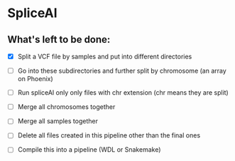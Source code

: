 # SpliceAI

## What's left to be done:

- [x]  Split a VCF file by samples and put into different directories

- [ ]  Go into these subdirectories and further split by chromosome (an array on Phoenix)

- [ ] Run spliceAI only only files with chr extension (chr means they are split)

- [ ]  Merge all chromosomes together

- [ ]  Merge all samples together 

- [ ] Delete all files created in this pipeline other than the final ones

- [ ]  Compile this into a pipeline (WDL or Snakemake)
